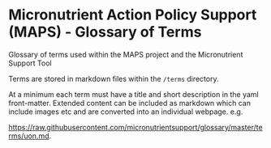 # Micronutrient Action Policy Support (MAPS) - Glossary of Terms
Glossary of terms used within the MAPS project and the Micronutrient Support Tool

Terms are stored in markdown files within the `/terms` directory.

At a minimum each term must have a title and short description in the yaml front-matter.  Extended content can be included as markdown which can include images etc and are converted into an individual webpage. e.g. 

https://raw.githubusercontent.com/micronutrientsupport/glossary/master/terms/uon.md.



